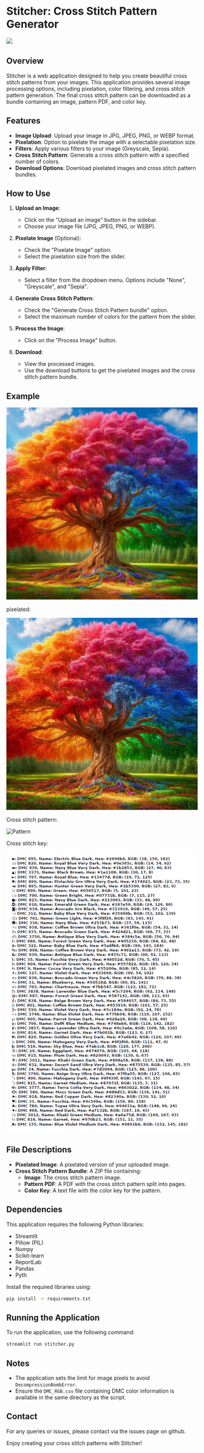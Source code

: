 # Stitcher: Cross Stitch Pattern Generator

![](images/logo.png)

## Overview
Stitcher is a web application designed to help you create beautiful cross stitch patterns from your images. This application provides several image processing options, including pixelation, color filtering, and cross stitch pattern generation. The final cross stitch pattern can be downloaded as a bundle containing an image, pattern PDF, and color key.

## Features
- **Image Upload**: Upload your image in JPG, JPEG, PNG, or WEBP format.
- **Pixelation**: Option to pixelate the image with a selectable pixelation size.
- **Filters**: Apply various filters to your image (Greyscale, Sepia).
- **Cross Stitch Pattern**: Generate a cross stitch pattern with a specified number of colors.
- **Download Options**: Download pixelated images and cross stitch pattern bundles.

## How to Use
1. **Upload an Image**:
    - Click on the "Upload an image" button in the sidebar.
    - Choose your image file (JPG, JPEG, PNG, or WEBP).

2. **Pixelate Image** (Optional):
    - Check the "Pixelate Image" option.
    - Select the pixelation size from the slider.

3. **Apply Filter**:
    - Select a filter from the dropdown menu. Options include "None", "Greyscale", and "Sepia".

4. **Generate Cross Stitch Pattern**:
    - Check the "Generate Cross Stitch Pattern bundle" option.
    - Select the maximum number of colors for the pattern from the slider.

5. **Process the Image**:
    - Click on the "Process Image" button.

6. **Download**:
    - View the processed images.
    - Use the download buttons to get the pixelated images and the cross stitch pattern bundle.


## Example

![Base](images/base.png)

pixelated:

![Pixelated](images/pixelated.jpg)

Cross stitch pattern:

![Pattern](images/cross_stitch_image.png)

Cross stitch key:

![Colour_key](images/colour_key_image.png)
## File Descriptions
- **Pixelated Image**: A pixelated version of your uploaded image.
- **Cross Stitch Pattern Bundle**: A ZIP file containing:
  - **Image**: The cross stitch pattern image.
  - **Pattern PDF**: A PDF with the cross stitch pattern split into pages.
  - **Color Key**: A text file with the color key for the pattern.

## Dependencies
This application requires the following Python libraries:
- Streamlit
- Pillow (PIL)
- Numpy
- Scikit-learn
- ReportLab
- Pandas
- Pyth

Install the required libraries using:
```bash
pip install -r requirements.txt
```

## Running the Application
To run the application, use the following command:
```bash
streamlit run stitcher.py
```

## Notes
- The application sets the limit for image pixels to avoid `DecompressionBombError`.
- Ensure the `DMC_RGB.csv` file containing DMC color information is available in the same directory as the script.

## Contact
For any queries or issues, please contact via the issues page on github.

Enjoy creating your cross stitch patterns with Stitcher!